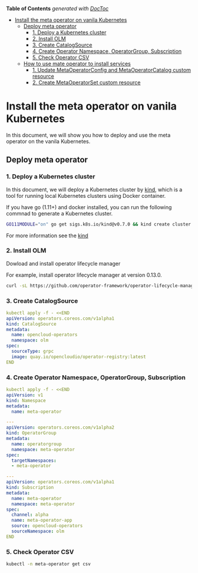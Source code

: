 <!-- START doctoc generated TOC please keep comment here to allow auto update -->
<!-- DON'T EDIT THIS SECTION, INSTEAD RE-RUN doctoc TO UPDATE -->
**Table of Contents**  *generated with [DocToc](https://github.com/thlorenz/doctoc)*

- [Install the meta operator on vanila Kubernetes](#install-the-meta-operator-on-vanila-kubernetes)
    - [Deploy meta operator](#deploy-meta-operator)
        - [1. Deploy a Kubernetes cluster](#1-deploy-a-kubernetes-cluster)
        - [2. Install OLM](#2-install-olm)
        - [3. Create CatalogSource](#3-create-catalogsource)
        - [4. Create Operator Namespace, OperatorGroup, Subscription](#4-create-operator-namespace-operatorgroup-subscription)
        - [5. Check Operator CSV](#5-check-operator-csv)
    - [How to use mate operator to install services](#how-to-use-mate-operator-to-install-services)
        - [1. Update MetaOperatorConfig and MetaOperatorCatalog custom resource](#1-update-metaoperatorconfig-and-metaoperatorcatalog-custom-resource)
        - [2. Create MetaOperatorSet custom resource](#2-create-metaoperatorset-custom-resource)

<!-- END doctoc generated TOC please keep comment here to allow auto update -->

# Install the meta operator on vanila Kubernetes

In this document, we will show you how to deploy and use the meta operator on the vanila Kubernetes.

## Deploy meta operator

### 1. Deploy a Kubernetes cluster

In this document, we will deploy a Kubernetes cluster by [kind](https://github.com/kubernetes-sigs/kind), which is a tool for running local Kubernetes clusters using Docker container.

If you have go (1.11+) and docker installed, you can run the following commnad to generate a Kubernetes cluster.

```bash
GO111MODULE="on" go get sigs.k8s.io/kind@v0.7.0 && kind create cluster
```

For more information see the [kind](https://github.com/kubernetes-sigs/kind#installation-and-usage)

### 2. Install OLM

Dowload and install operator lifecycle manager

For example, install operator lifecycle manager at version 0.13.0.

```bash
curl -sL https://github.com/operator-framework/operator-lifecycle-manager/releases/download/0.13.0/install.sh | bash -s 0.13.0
```

### 3. Create CatalogSource

```yaml
kubectl apply -f - <<END
apiVersion: operators.coreos.com/v1alpha1
kind: CatalogSource
metadata:
  name: opencloud-operators
  namespace: olm
spec:
  sourceType: grpc
  image: quay.io/opencloudio/operator-registry:latest
END
```

### 4. Create Operator Namespace, OperatorGroup, Subscription

```yaml
kubectl apply -f - <<END
apiVersion: v1
kind: Namespace
metadata:
  name: meta-operator

---
apiVersion: operators.coreos.com/v1alpha2
kind: OperatorGroup
metadata:
  name: operatorgroup
  namespace: meta-operator
spec:
  targetNamespaces:
  - meta-operator

---
apiVersion: operators.coreos.com/v1alpha1
kind: Subscription
metadata:
  name: meta-operator
  namespace: meta-operator
spec:
  channel: alpha
  name: meta-operator-app
  source: opencloud-operators
  sourceNamespace: olm
END
```

### 5. Check Operator CSV

```bash
kubectl -n meta-operator get csv
```

<!--

## How to use mate operator to install services

### 1. Update MetaOperatorConfig and MetaOperatorCatalog custom resource

Meta Operator defines three custom resource definitions `MetaOperatorConfig`, `MetaOperatorSet` and `MetaOperatorCatalog` and it creates two example custom resources for `MetaOperatorConfig` and `MetaOperatorCatalog`.

For the `MetaOperatorConfig`,
`MetaOperatorConfig` defines the individual common service CR info:

```yaml
apiVersion: operator.ibm.com/v1alpha1
kind: MetaOperatorConfig
metadata:
  name: common-service
spec:
  services:
  - name: jenkins
    spec:
      jenkins:
        service:
          port: 8081
  - name: etcd
    spec:
      etcdCluster:
        size: 1
```

Take the jenkins operator as an example.
- The `name` field defines the name of the operator.
- The `spec` field defines the `spec` configuration for each custom resource.

In this example:
The configuration for custom resource `Jenkins` is:

```yaml
      jenkins:
        service:
          port: 8081
```

will overwrite the `spec` of the custom resource `Jenkins`

```yaml
apiVersion: jenkins.io/v1alpha2
kind: Jenkins
metadata:
  ...
  name: example
  namespace: jenkins-operator
spec:
  ...
  service:
    port: 8081
    type: ClusterIP
```

For the `MetaOperatorCatalog`,
`MetaOperatorCatalog` defines the individual common service operator info:

```yaml
apiVersion: operator.ibm.com/v1alpha1
kind: MetaOperatorCatalog
metadata:
  name: common-service
spec:
  operators:
  - name: jenkins
    namespace: jenkins-operator
    channel: alpha
    packageName: jenkins-operator
    sourceName: operatorhubio-catalog
    sourceNamespace: olm
    targetNamespaces:
      - jenkins-operator
  - name: etcd
    namespace: etcd-operator
    channel: singlenamespace-alpha
    packageName: etcd
    sourceName: operatorhubio-catalog
    sourceNamespace: olm
    targetNamespaces:
      - etcd-operator
```

The `operators` list defines the operator lifecycle management information for each operator.
Taking the jenkins as an example:
- `name` is the name of the operator, which should be the same as the services name in the `MetaOperatorConfig` and `MetaOperatorSet`.
- `namespace` is the namespace the operator will be deployed in.
- `channel` is the name of a tracked channel.
- `packageName` is the name of the package in `CatalogSource` will be deployed.
- `sourceName` is the name of the `CatalogSource`.
- `sourceNamespace` is the namespace of the `CatalogSource`.
- `targetNamespaces` is a list of namespaces, which `OperaterGroup` generates RBAC access for its member Operators to get access to. `targetNamespaces` is used to control the operator dependency. `targetNamespaces` should include all the namespaces of its dependent operators and its own namespace.
- `description` is used to add a detailed description for service including clarifying the dependency.

### 2. Create MetaOperatorSet custom resource

`MetaOperatorSet` defines the individual common service state, such as an individual common service that should be deployed.

This is an example of the MetaOperatorSet custom resource:

```yaml
apiVersion: operator.ibm.com/v1alpha1
kind: MetaOperatorSet
metadata:
  name: common-service
spec:
  services:
  - name: jenkins
    channel: alpha
    state: present
    description: The jenkins service
  - name: etcd
    channel: singlenamespace-alpha
    state: absent
    description: The etcd service
```

- `services` is a list defines the set for each service.
- `name` is the service name, which should be the same as the services name in the `MetaOperatorConfig` and operator name in the `MetaOperatorCatalog`.
- `channel` is an optional setting, it can overwrite the `channel` defined in the `MetaOperatorCatalog`.
- `state` defines if the service should be present or absent.
- `description` is the description of the service.

-->
